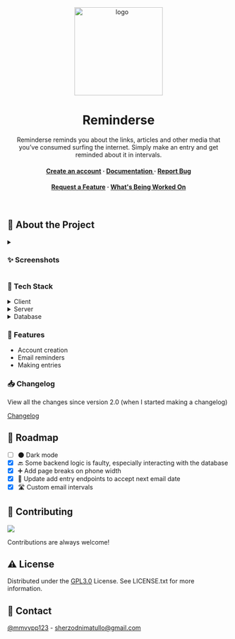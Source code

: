 <div align="center">

  <img src="https://user-images.githubusercontent.com/35201693/150656708-d0bdfb98-e0c7-433e-8ab5-e03904c434d5.png" alt="logo" width="200" height="auto" />
  <h1>Reminderse</h1>
  
  <p>
    Reminderse reminds you about the links, articles and other media that you’ve consumed surfing the internet. Simply make an entry and get reminded about it in intervals.
  </p>

<h4>
    <a href="https://reminderse.com/register">Create an account</a>
  <span> · </span>
    <a href="https://api.reminderse.com/docs"> Documentation </a>
  <span> · </span>
    <a href="https://github.com/nimatullo/reminderse.com/issues/">Report Bug</a>
  </h4>
 <h4>
    <a href="https://github.com/nimatullo/reminderse.com/issues/">Request a Feature</a>
  <span> · </span>
    <a href="https://nimatullo.notion.site/Reminderse-3c8c5d3130cd420fb25adca9084a4640">What's Being Worked On</a>
  </h4>
</div>

<br />

<!-- About the Project -->

## :star2: About the Project



<details>
  <summary>
    <h3>✨ Screenshots</h3>
  </summary>
  <ul>
      <h3>Homepage</h3>
      <img src="https://github.com/user-attachments/assets/78a1afdf-8427-40e7-827d-720326ca8ead"/>
<!-- dashboard -->
      <h3>Dashboard</h3>
      <img src="https://github.com/user-attachments/assets/1ed4ea68-3f08-4edd-8902-710e0077266f"/>
      <img src="https://github.com/user-attachments/assets/b108e8d7-38ad-440f-9b31-4cdefa2a79e9"/>
<!-- entries -->
      <h3>Adding Entries</h3>
      <img src="https://github.com/user-attachments/assets/461aa8a6-1abe-4953-ae2b-4d51f93154e9"/>
      <img src="https://github.com/user-attachments/assets/02126cb6-7790-4509-a4e6-c7bf57712659"/>
<!-- settings -->
      <h3>Settings</h3>
      <img src="https://github.com/user-attachments/assets/f8876cc9-6bf9-4747-9e0e-fb48808331e2"/>

  </ul>
</details>

<!-- TechStack -->

### :space_invader: Tech Stack

<details>
  <summary>Client</summary>
  <ul>
    <li><a href="https://www.typescriptlang.org/">Typescript</a></li>
    <li><a href="https://nextjs.org/">Next.js</a></li>
    <li><a href="https://reactjs.org/">React.js</a></li>
    <li><a href="https://tailwindcss.com/">TailwindCSS</a></li>
  </ul>
</details>

<details>
  <summary>Server</summary>
  <ul>
    <li><a href="https://www.python.org/">Python</a></li>
    <li><a href="https://fastapi.tiangolo.com/">FastAPI</a></li>
  </ul>
</details>

<details>
<summary>Database</summary>
  <ul>
    <li><a href="https://www.postgresql.org/">PostgreSQL</a></li>
  </ul>
</details>

<!-- Features -->

### :dart: Features

- Account creation
- Email reminders
- Making entries

<!-- Changelog -->

### 📥 Changelog

<p>View all the changes since version 2.0 (when I started making a changelog)</p>
<a href="https://github.com/nimatullo/reminderse.com/blob/master/CHANGELOG.md">
  Changelog
</a>

<!-- Roadmap -->

## :compass: Roadmap

- [ ] 🌑 Dark mode
- [x] 🔙 Some backend logic is faulty, especially interacting with the database
- [x] ➕ Add page breaks on phone width
- [x] 📆 Update add entry endpoints to accept next email date
- [x] 🛣 Custom email intervals

<!-- Contributing -->

## :wave: Contributing

<a href="https://github.com/nimatullo/reminderse.com/graphs/contributors">
  <img src="https://contrib.rocks/image?repo=nimatullo/reminderse.com" />
</a>

Contributions are always welcome!

<!-- License -->

## :warning: License

Distributed under the [GPL3.0](https://choosealicense.com/licenses/gpl-3.0/) License. See LICENSE.txt for more information.

<!-- Contact -->

## :handshake: Contact

[@mmvvpp123](https://twitter.com/mmvvpp123) - sherzodnimatullo@gmail.com
